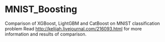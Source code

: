 # MNIST_Boosting
Comparison of XGBoost, LightGBM and CatBoost on MNIST classification problem
Read http://kelijah.livejournal.com/216093.html for more information and results of comparison.
